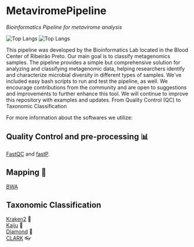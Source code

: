 # MetaviromePipeline

*Bioinformatics Pipeline for metavirome analysis*

![Top Langs](https://img.shields.io/badge/Linux-FCC624?style=for-the-badge&logo=linux&logoColor=black)
![Top Langs](https://img.shields.io/badge/Shell_Script-121011?style=for-the-badge&logo=gnu-bash&logoColor=white)

This pipeline was developed by the Bioinformatics Lab located in the Blood Center of Ribeirão Preto. Our main goal is to classify metagenomics samples.
The pipeline provides a simple but comprehensive solution for analyzing and classifying metagenomic data, helping researchers identify and characterize microbial diversity in different types of samples. We've included easy bash scripts to run and test the pipeline, as well. We encourage contributions from the community and are open to suggestions and improvements to further enhance this tool. We will continue to improve this repository with examples and updates.
From Quality Control (QC) to Taxonomic Classification

For more information about the softwares we utilize:

## Quality Control and pre-processing 📊

[FastQC](http://www.bioinformatics.babraham.ac.uk/projects/fastqc) and [fastP](https://github.com/OpenGene/fastp).

## Mapping 🧬

[BWA](https://github.com/lh3/bwa)

## Taxonomic Classification

[Kraken2](https://github.com/DerrickWood/kraken2/blob/master/docs/MANUAL.markdown) 🦑  </br>
[Kaiju](https://github.com/bioinformatics-centre/kaiju) 🦎 </br>
[Diamond](https://github.com/bbuchfink/diamond/wiki) 🔹</br>
[CLARK](http://clark.cs.ucr.edu/) 👓
